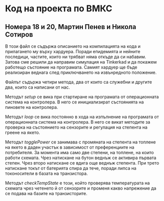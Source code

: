 # **Код на проекта по ВМКС**
## **Номера 18 и 20, Мартин Пенев и Никола Сотиров**

В този файл се съдържа описанието на компилацията на кода и прилагането му върху хардуера. Поради епидемията и нейните последици, частите, които ни трябват няма откъде да си набавим. Затова сме решили да направим симулация на Tinkerkad и да покажем работещо състояние на програмата. Самият хардуер ще бъде реализиран веднага след приключването на извънредното положение.

Файлът съдържа четири метода, два от които са служебни и другите два, които са написани от нас.

Методът *setup* се вика при стартиране на програмата от операционната система на контролера. В него се инициализират състоянията на пиновете на контролера.

Методът *loop* се вика постоянно в хода на изпълнение на програмата от операционната система на контролера. В него се викат методите за проверка на състоянието на сензорите и регулация на степента на греене на якето.

Методът *togglePower* се занимава с промяната на степента на топлене на якето в даден участък в зависимост от преференциите на потребителя. За момента има само две степени, на топлене, на които работи схемата. Чрез натискане на бутон веднъж се активира първата степен. Чрез второ натискане се вдига още веднъж степента. При трето натискане токът от батерията спира да тече, поради липса на токоносители в базата на транзистора.

Методът *checkTempState* е този, който проверява температурата на схемата чрез четенето й от сензорите и променя какво напрежение да се подава на базите на транзисторите.
